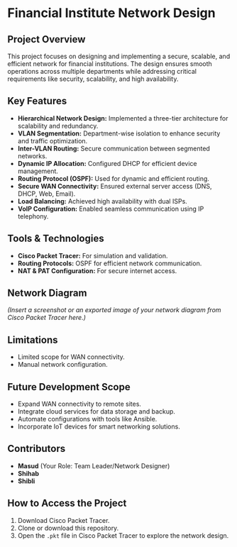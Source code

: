 # Financial Institute Network Design

## Project Overview
This project focuses on designing and implementing a secure, scalable, and efficient network for financial institutions. The design ensures smooth operations across multiple departments while addressing critical requirements like security, scalability, and high availability.

## Key Features
- **Hierarchical Network Design:** Implemented a three-tier architecture for scalability and redundancy.
- **VLAN Segmentation:** Department-wise isolation to enhance security and traffic optimization.
- **Inter-VLAN Routing:** Secure communication between segmented networks.
- **Dynamic IP Allocation:** Configured DHCP for efficient device management.
- **Routing Protocol (OSPF):** Used for dynamic and efficient routing.
- **Secure WAN Connectivity:** Ensured external server access (DNS, DHCP, Web, Email).
- **Load Balancing:** Achieved high availability with dual ISPs.
- **VoIP Configuration:** Enabled seamless communication using IP telephony.

## Tools & Technologies
- **Cisco Packet Tracer:** For simulation and validation.
- **Routing Protocols:** OSPF for efficient network communication.
- **NAT & PAT Configuration:** For secure internet access.

## Network Diagram
*(Insert a screenshot or an exported image of your network diagram from Cisco Packet Tracer here.)*

## Limitations
- Limited scope for WAN connectivity.
- Manual network configuration.

## Future Development Scope
- Expand WAN connectivity to remote sites.
- Integrate cloud services for data storage and backup.
- Automate configurations with tools like Ansible.
- Incorporate IoT devices for smart networking solutions.

## Contributors
- **Masud** (Your Role: Team Leader/Network Designer)  
- **Shihab**  
- **Shibli**

## How to Access the Project
1. Download Cisco Packet Tracer.
2. Clone or download this repository.
3. Open the `.pkt` file in Cisco Packet Tracer to explore the network design.
